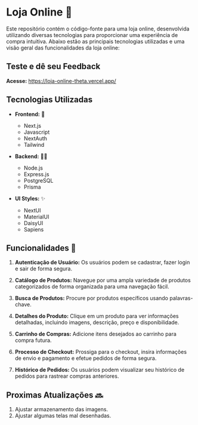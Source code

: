 # Loja Online 🛒

Este repositório contém o código-fonte para uma loja online, desenvolvida utilizando diversas tecnologias para proporcionar uma experiência de compra intuitiva. Abaixo estão as principais tecnologias utilizadas e uma visão geral das funcionalidades da loja online:

## Teste e dê seu Feedback
**Acesse:** https://loja-online-theta.vercel.app/

## Tecnologias Utilizadas
- **Frontend:** 🚀
  - Next.js
  - Javascript
  - NextAuth
  - Tailwind
  
- **Backend:** 👨‍💻
  - Node.js
  - Express.js
  - PostgreSQL
  - Prisma
  
- **UI Styles:** ✨
  - NextUI
  - MaterialUI
  - DaisyUI
  - Sapiens

## Funcionalidades 🧵

1. **Autenticação de Usuário:** Os usuários podem se cadastrar, fazer login e sair de forma segura.
  
2. **Catálogo de Produtos:** Navegue por uma ampla variedade de produtos categorizados de forma organizada para uma navegação fácil.

3. **Busca de Produtos:** Procure por produtos específicos usando palavras-chave.

4. **Detalhes do Produto:** Clique em um produto para ver informações detalhadas, incluindo imagens, descrição, preço e disponibilidade.

5. **Carrinho de Compras:** Adicione itens desejados ao carrinho para compra futura.

6. **Processo de Checkout:** Prossiga para o checkout, insira informações de envio e pagamento e efetue pedidos de forma segura.

7. **Histórico de Pedidos:** Os usuários podem visualizar seu histórico de pedidos para rastrear compras anteriores.

## Proximas Atualizações 🔜

1. Ajustar armazenamento das imagens.
2. Ajustar algumas telas mal desenhadas.

